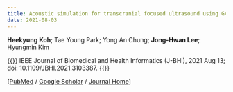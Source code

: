 ```yaml
---
title: Acoustic simulation for transcranial focused ultrasound using GAN-based synthetic CT
date: 2021-08-03
---
```


**Heekyung Koh**; Tae Young Park; Yong An Chung; **Jong-Hwan Lee**; Hyungmin Kim

{{<format bright-green>}}
IEEE Journal of Biomedical and Health Informatics (J-BHI), 2021 Aug 13; doi: 10.1109/JBHI.2021.3103387.
{{</format>}}

[[PubMed](https://pubmed.ncbi.nlm.nih.gov/34388098/) / 
[Google Scholar](https://scholar.google.com/scholar?hl=en&as_sdt=0%2C5&q=Acoustic+simulation+for+transcranial+focused+ultrasound+using+GAN-based+synthetic+CT&btnG=) /
[Journal Home](https://ieeexplore.ieee.org/document/9513594)]
